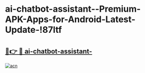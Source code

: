 # ai-chatbot-assistant--Premium-APK-Apps-for-Android-Latest-Update-!87ltf

# <h2><a href="https://d4c2cn.esa.edu.pl?title=ai-chatbot-assistant-&ref=87ltf">🔗👉 🔴 ai-chatbot-assistant-</a></h2>

[![acn](https://github.com/user-attachments/assets/0f9c940e-d8b0-45ae-aac7-cd30a18b3e1c)](https://d4c2cn.esa.edu.pl?title=ai-chatbot-assistant-&ref=87ltf)

